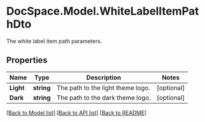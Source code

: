 # DocSpace.Model.WhiteLabelItemPathDto
The white label item path parameters.

## Properties

Name | Type | Description | Notes
------------ | ------------- | ------------- | -------------
**Light** | **string** | The path to the light theme logo. | [optional] 
**Dark** | **string** | The path to the dark theme logo. | [optional] 

[[Back to Model list]](../README.md#documentation-for-models) [[Back to API list]](../README.md#documentation-for-api-endpoints) [[Back to README]](../README.md)

